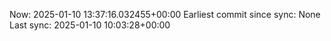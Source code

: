 Now: 2025-01-10 13:37:16.032455+00:00 Earliest commit since sync: None Last sync: 2025-01-10 10:03:28+00:00
